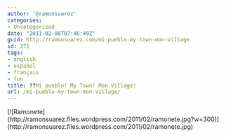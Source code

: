 ```yaml
---
author: '@ramonsuarez'
categories:
- Uncategorized
date: "2011-02-08T07:46:49Z"
guid: http://ramonsuarez.com/mi-pueblo-my-town-mon-village
id: 271
tags:
- english
- español
- français
- fun
title: ??Mi pueblo! My Town! Mon Village!
url: /mi-pueblo-my-town-mon-village/
---
```


<div class="p_embed p_image_embed">[![Ramonete](http://ramonsuarez.files.wordpress.com/2011/02/ramonete.jpg?w=300)](http://ramonsuarez.files.wordpress.com/2011/02/ramonete.jpg)</div>